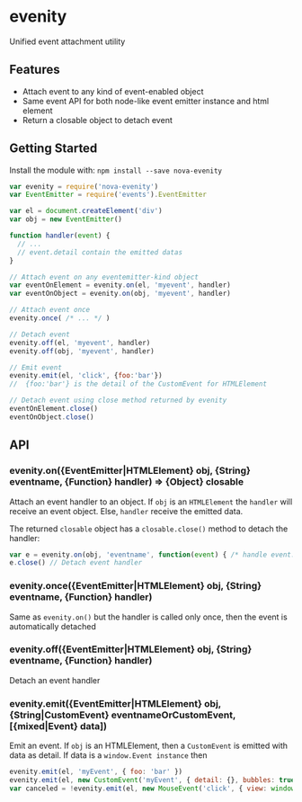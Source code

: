 # evenity

Unified event attachment utility

## Features

  - Attach event to any kind of event-enabled object
  - Same event API for both node-like event emitter instance and html element
  - Return a closable object to detach event

## Getting Started
Install the module with: `npm install --save nova-evenity`

```javascript
var evenity = require('nova-evenity')
var EventEmitter = require('events').EventEmitter

var el = document.createElement('div')
var obj = new EventEmitter()

function handler(event) {
  // ...
  // event.detail contain the emitted datas
}

// Attach event on any eventemitter-kind object
var eventOnElement = evenity.on(el, 'myevent', handler)
var eventOnObject = evenity.on(obj, 'myevent', handler)

// Attach event once
evenity.once( /* ... */ )

// Detach event
evenity.off(el, 'myevent', handler)
evenity.off(obj, 'myevent', handler)

// Emit event
evenity.emit(el, 'click', {foo:'bar'})
//  {foo:'bar'} is the detail of the CustomEvent for HTMLElement

// Detach event using close method returned by evenity
eventOnElement.close()
eventOnObject.close()

```

## API

### evenity.on({EventEmitter|HTMLElement} obj, {String} eventname, {Function} handler) => {Object} closable

Attach an event handler to an object. If `obj` is an `HTMLElement` the `handler` will
receive an event object. Else, `handler` receive the emitted data.

The returned `closable` object has a `closable.close()` method to detach the handler:

```javascript
var e = evenity.on(obj, 'eventname', function(event) { /* handle event.detail */ } )
e.close() // Detach event handler
```

### evenity.once({EventEmitter|HTMLElement} obj, {String} eventname, {Function} handler)

Same as `evenity.on()` but the handler is called only once, then the event is automatically
detached

### evenity.off({EventEmitter|HTMLElement} obj, {String} eventname, {Function} handler)

Detach an event handler

### evenity.emit({EventEmitter|HTMLElement} obj, {String|CustomEvent} eventnameOrCustomEvent, [{mixed|Event} data])

Emit an event. If `obj` is an HTMLElement, then a `CustomEvent` is emitted with data as detail. If data is a `window.Event instance` then

```javascript
evenity.emit(el, 'myEvent', { foo: 'bar' })
evenity.emit(el, new CustomEvent('myEvent', { detail: {}, bubbles: true, cancelable: true }))
var canceled = !evenity.emit(el, new MouseEvent('click', { view: window, bubbles: true, cancelable: true }))
```
